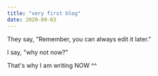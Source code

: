 ```yaml
---
title: "very first blog"
date: 2020-09-03
---
```

They say,
"Remember, you can always edit it later."

I say,
"why not now?"

That's why I am writing NOW ^^
